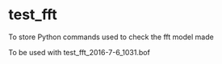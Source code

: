 # test_fft
To store Python commands used to check the fft model made 

To be used with test_fft_2016-7-6_1031.bof
